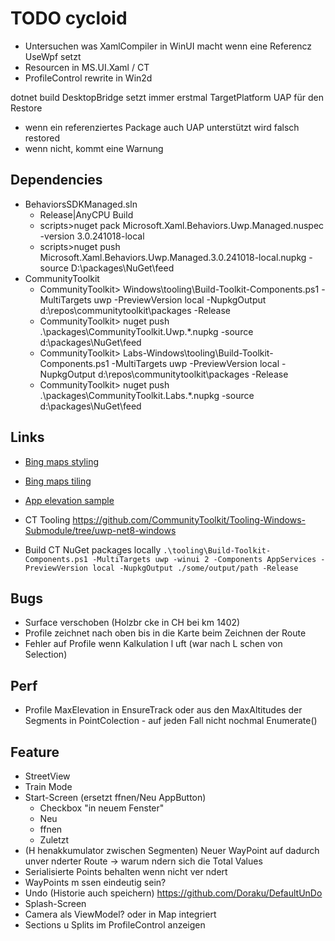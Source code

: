 # TODO cycloid

- Untersuchen was XamlCompiler in WinUI macht wenn eine Referencz UseWpf setzt
- Resourcen in MS.UI.Xaml / CT
- ProfileControl rewrite in Win2d

dotnet build
DesktopBridge setzt immer erstmal TargetPlatform UAP für den Restore 
- wenn ein referenziertes Package auch UAP unterstützt wird falsch restored
- wenn nicht, kommt eine Warnung 


## Dependencies
- BehaviorsSDKManaged.sln
  - Release|AnyCPU Build
  - scripts>nuget pack Microsoft.Xaml.Behaviors.Uwp.Managed.nuspec -version 3.0.241018-local
  - scripts>nuget push Microsoft.Xaml.Behaviors.Uwp.Managed.3.0.241018-local.nupkg -source D:\packages\NuGet\feed
- CommunityToolkit
  - CommunityToolkit> Windows\tooling\Build-Toolkit-Components.ps1 -MultiTargets uwp -PreviewVersion local -NupkgOutput d:\repos\communitytoolkit\packages -Release
  - CommunityToolkit> nuget push .\packages\CommunityToolkit.Uwp.*.nupkg -source d:\packages\NuGet\feed
  - CommunityToolkit> Labs-Windows\tooling\Build-Toolkit-Components.ps1 -MultiTargets uwp -PreviewVersion local -NupkgOutput d:\repos\communitytoolkit\packages -Release
  - CommunityToolkit> nuget push .\packages\CommunityToolkit.Labs.*.nupkg -source d:\packages\NuGet\feed

## Links
- [Bing maps styling](https://learn.microsoft.com/en-us/bingmaps/styling/map-style-sheet-entry-properties)
- [Bing maps tiling](https://learn.microsoft.com/en-us/bingmaps/articles/bing-maps-tile-system)
- [App elevation sample](https://stefanwick.com/2018/10/07/app-elevation-samples-part-3/)

- CT Tooling https://github.com/CommunityToolkit/Tooling-Windows-Submodule/tree/uwp-net8-windows
- Build CT NuGet packages locally `.\tooling\Build-Toolkit-Components.ps1 -MultiTargets uwp -winui 2 -Components AppServices -PreviewVersion local -NupkgOutput ./some/output/path -Release`
## Bugs
- Surface verschoben (Holzbr cke in CH bei km 1402)
- Profile zeichnet nach oben bis in die Karte beim Zeichnen der Route
- Fehler auf Profile wenn Kalkulation l uft (war nach L schen von Selection)
## Perf
- Profile MaxElevation in EnsureTrack oder aus den MaxAltitudes der Segments in PointColection - auf jeden Fall nicht nochmal Enumerate()
## Feature
- StreetView
- Train Mode
- Start-Screen (ersetzt  ffnen/Neu AppButton)
  - Checkbox "in neuem Fenster"
  - Neu
  -  ffnen
  - Zuletzt
- (H henakkumulator zwischen Segmenten) Neuer WayPoint auf dadurch unver nderter Route -> warum  ndern sich die Total Values
- Serialisierte Points behalten wenn nicht ver ndert
- WayPoints m ssen eindeutig sein?
- Undo (Historie auch speichern) https://github.com/Doraku/DefaultUnDo
- Splash-Screen
- Camera als ViewModel? oder in Map integriert
- Sections u Splits im ProfileControl anzeigen
